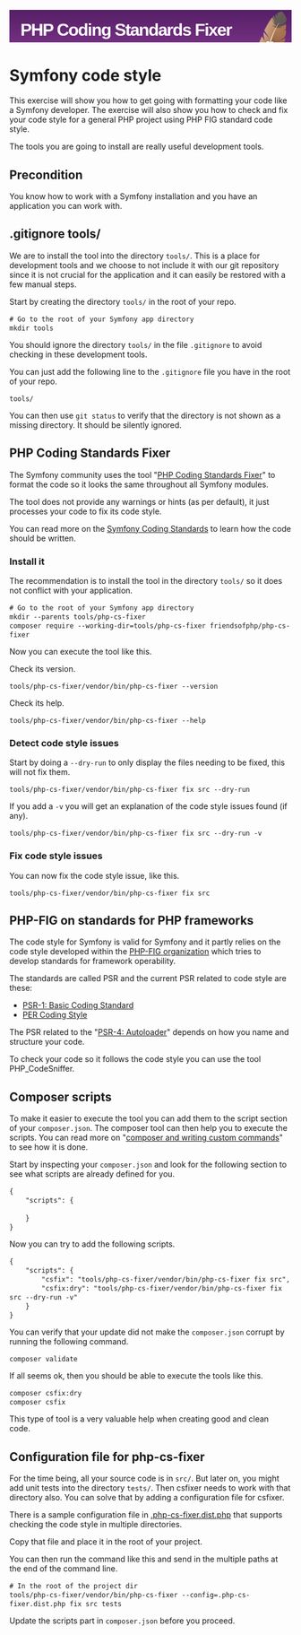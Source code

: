 <!--
---
author: mos
revision:
    "2023-04-03": "(B, mos) Work through and updated."
    "2022-03-27": "(A, mos) First release."
---
-->
![phpcs image](.img/phpcs.png)

Symfony code style
==========================

This exercise will show you how to get going with formatting your code like a Symfony developer. The exercise will also show you how to check and fix your code style for a general PHP project using PHP FIG standard code style.

The tools you are going to install are really useful development tools.



Precondition
--------------------------

You know how to work with a Symfony installation and you have an application you can work with.



.gitignore tools/ 
--------------------------

We are to install the tool into the directory `tools/`. This is a place for development tools and we choose to not include it with our git repository since it is not crucial for the application and it can easily be restored with a few manual steps.

Start by creating the directory `tools/` in the root of your repo.

```
# Go to the root of your Symfony app directory
mkdir tools
```

You should ignore the directory `tools/` in the file `.gitignore` to avoid checking in these development tools.

You can just add the following line to the `.gitignore` file you have in the root of your repo.

```
tools/
```

You can then use `git status` to verify that the directory is not shown as a missing directory. It should be silently ignored. 



PHP Coding Standards Fixer
--------------------------

The Symfony community uses the tool "[PHP Coding Standards Fixer](https://cs.symfony.com/)" to format the code so it looks the same throughout all Symfony modules.

The tool does not provide any warnings or hints (as per default), it just processes your code to fix its code style.

You can read more on the [Symfony Coding Standards](https://symfony.com/doc/current/contributing/code/standards.html) to learn how the code should be written.



### Install it

The recommendation is to install the tool in the directory `tools/` so it does not conflict with your application.

```
# Go to the root of your Symfony app directory
mkdir --parents tools/php-cs-fixer
composer require --working-dir=tools/php-cs-fixer friendsofphp/php-cs-fixer
```

Now you can execute the tool like this.

Check its version.

```
tools/php-cs-fixer/vendor/bin/php-cs-fixer --version
```

Check its help.

```
tools/php-cs-fixer/vendor/bin/php-cs-fixer --help
```



### Detect code style issues

Start by doing a `--dry-run` to only display the files needing to be fixed, this will not fix them.

```
tools/php-cs-fixer/vendor/bin/php-cs-fixer fix src --dry-run
```

If you add a `-v` you will get an explanation of the code style issues found (if any).

```
tools/php-cs-fixer/vendor/bin/php-cs-fixer fix src --dry-run -v
```



### Fix code style issues

You can now fix the code style issue, like this.

```
tools/php-cs-fixer/vendor/bin/php-cs-fixer fix src
```



PHP-FIG on standards for PHP frameworks
--------------------------

The code style for Symfony is valid for Symfony and it partly relies on the code style developed within the [PHP-FIG organization](https://www.php-fig.org/) which tries to develop standards for framework operability.

The standards are called PSR and the current PSR related to code style are these:

* [PSR-1: Basic Coding Standard](https://www.php-fig.org/psr/psr-1/)
* [PER Coding Style](https://www.php-fig.org/per/coding-style/)

The PSR related to the "[PSR-4: Autoloader](https://www.php-fig.org/psr/psr-4/)" depends on how you name and structure your code.

To check your code so it follows the code style you can use the tool PHP_CodeSniffer.


<!--
PHP_CodeSniffer
--------------------------

Let us install the tool [PHP_CodeSniffer](https://github.com/squizlabs/PHP_CodeSniffer) so we can use it to validate our code. With this tool we will get the utilities `phpcs` that checks the code style and provide warnings and we get the utility `phpcbf` which fixes the code style. We also need to set what standard to follow (there are many) and we will go with the PSR latest code style through a configuration file.

The tool we install into the directory `tools/` like this.

```
# Go to the root of your Symfony directory
mkdir --parents tools/php-codesniffer
composer require --working-dir=tools/php-codesniffer squizlabs/php_codesniffer
```

You can now run the tools like this.

```
tools/php-codesniffer/vendor/bin/phpcs -h
tools/php-codesniffer/vendor/bin/phpcbf -h
```

Now try to execute the code style checker using the PSR-12 standard like this.

```
tools/php-codesniffer/vendor/bin/phpcs --standard=PSR12 src
```

If you want to use more detailed rules you can setup your own configuration file. There is an example in [`phpcs.xml`](phpcs.xml).
-->


Composer scripts
--------------------------

To make it easier to execute the tool you can add them to the script section of your `composer.json`. The composer tool can then help you to execute the scripts. You can read more on "[composer and writing custom commands](https://getcomposer.org/doc/articles/scripts.md#writing-custom-commands)" to see how it is done.

Start by inspecting your `composer.json` and look for the following section to see what scripts are already defined for you.

```
{
    "scripts": {

    }
}
```

Now you can try to add the following scripts.

```
{
    "scripts": {
        "csfix": "tools/php-cs-fixer/vendor/bin/php-cs-fixer fix src",
        "csfix:dry": "tools/php-cs-fixer/vendor/bin/php-cs-fixer fix src --dry-run -v"
    }
}
```

You can verify that your update did not make the `composer.json` corrupt by running the following command.

```
composer validate
```

If all seems ok, then you should be able to execute the tools like this.

```
composer csfix:dry
composer csfix
```

This type of tool is a very valuable help when creating good and clean code.



Configuration file for php-cs-fixer
--------------------------

For the time being, all your source code is in `src/`. But later on, you might add unit tests into the directory `tests/`. Then csfixer needs to work with that directory also. You can solve that by adding a configuration file for csfixer.

There is a sample configuration file in [.php-cs-fixer.dist.php](.php-cs-fixer.dist.php) that supports checking the code style in multiple directories.

Copy that file and place it in the root of your project.

You can then run the command like this and send in the multiple paths at the end of the command line.

```
# In the root of the project dir
tools/php-cs-fixer/vendor/bin/php-cs-fixer --config=.php-cs-fixer.dist.php fix src tests
```

Update the scripts part in `composer.json` before you proceed.
